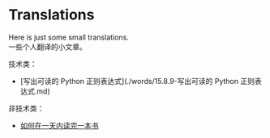 # Translations

Here is just some small translations.  
一些个人翻译的小文章。  

技术类：

- [写出可读的 Python 正则表达式](./words/15.8.9-写出可读的 Python 正则表达式.md)

非技术类：

- [如何在一天内读完一本书](./words/16.1.3-如何在一天内读完一本书.md)

